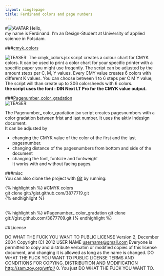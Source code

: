 ```yaml
---
layout: singlepage
title: Ferdinand colors and page numbers
---
```

#![AVATAR](https://raw.github.com/fabiantheblind/auto-typo-adbe-id/master/FerdinandP/ferdinandp.png) Hello,  
my name is Ferdinand. I'm an Design-Student at University of applied science in Potsdam.

###[cmyk_colors](https://raw.github.com/fabiantheblind/auto-typo-adbe-id/master/FerdinandP/cmyk_colors.jsx)    
 
![TEASER](https://raw.github.com/fabiantheblind/auto-typo-adbe-id/master/FerdinandP/cmyk_colors_teaser.png) 
The cmyk_colors.jsx script creates a colour chart for CMYK colors. It can be used to print a color chart for your specific printer with a specific paper you might use freqently. The script can be adjusted by the amount steps per C, M, Y values. Every CMY value creates 6 colors with different K values. You can choose between 1 to 6 steps per C M Y value;  
The script will than create up to 306 colorsheeds with 6 colors.  
**the script uses the font :  DIN Next LT Pro for the CMYK value output.**  


###[Pagenumber_color_gradation](https://raw.github.com/fabiantheblind/auto-typo-adbe-id/master/FerdinandP/pagenumber_color_gradation.jsx)    
![TEASER](https://raw.github.com/fabiantheblind/auto-typo-adbe-id/master/FerdinandP/pagenumber_color_gradation_teaser.png)   

The Pagenumber_ color_gradation.jsx script creates pagesnumbers with a color gradation between frist and last number. It uses the aktiv Indesign document.  
It can be adjusted by  
- changing the CMYK value of the color of the first and the last pagesnumber.  
- changing distance of the pagesnumbers from bottom and side of the document  
- changing the font, fontsize and fontweight  
It works with and without facing pages.  


###misc  
You can also clone the project with [Git](http://git-scm.com) by running:  

{% highlight sh %}
#CMYK colors  
git clone git://gist.github.com/3877719.git  
{% endhighlight %}

<br>  
{% highlight sh %}
#Pagenumber_ color_gradation  
git clone git://gist.github.com/3877709.git  
{% endhighlight %}

##License  

DO WHAT THE FUCK YOU WANT TO PUBLIC LICENSE Version 2, December 2004
Copyright (C) 2012 USER NAME username@gmail.com Everyone is permitted to copy and distribute verbatim or modified copies of this license document, and changing it is allowed as long as the name is changed.
DO WHAT THE FUCK YOU WANT TO PUBLIC LICENSE TERMS AND CONDITIONS FOR COPYING, DISTRIBUTION AND MODIFICATION http://sam.zoy.org/wtfpl/
0. You just DO WHAT THE FUCK YOU WANT TO.
